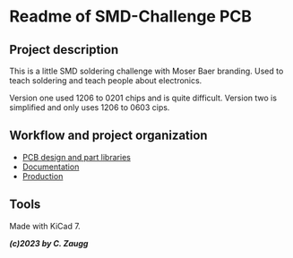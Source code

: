 # Readme of SMD-Challenge PCB

## Project description

This is a little SMD soldering challenge with Moser Baer branding. Used to teach soldering and teach people about electronics.

Version one used 1206 to 0201 chips and is quite difficult. Version two is simplified and only uses 1206 to 0603 cips.

## Workflow and project organization

- [PCB design and part libraries](pcb/pcb-info.md)
- [Documentation](pcb/doc-info.md)
- [Production](pcb/prod-info.md)

## Tools

Made with KiCad 7.

***(c)2023 by C. Zaugg***
